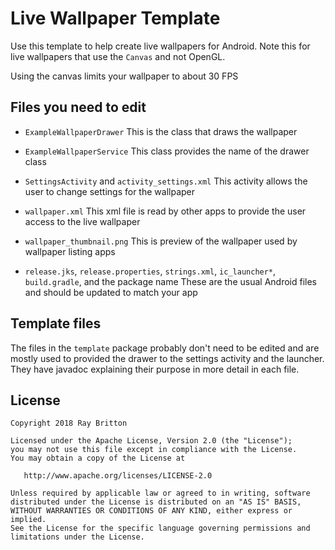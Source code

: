 # Live Wallpaper Template

Use this template to help create live wallpapers for Android.
Note this for live wallpapers that use the `Canvas` and not OpenGL.

Using the canvas limits your wallpaper to about 30 FPS

## Files you need to edit

* `ExampleWallpaperDrawer`
This is the class that draws the wallpaper

* `ExampleWallpaperService`
This class provides the name of the drawer class

* `SettingsActivity` and `activity_settings.xml`
This activity allows the user to change settings for the wallpaper

* `wallpaper.xml`
This xml file is read by other apps to provide the user access to the live wallpaper

* `wallpaper_thumbnail.png`
This is preview of the wallpaper used by wallpaper listing apps

* `release.jks`, `release.properties`, `strings.xml`, `ic_launcher*`, `build.gradle`, and the package name
These are the usual Android files and should be updated to match your app

## Template files

The files in the `template` package probably don't need to be edited and are mostly used to provided the drawer to the settings activity and the launcher. 
They have javadoc explaining their purpose in more detail in each file. 

## License

```
Copyright 2018 Ray Britton

Licensed under the Apache License, Version 2.0 (the "License");
you may not use this file except in compliance with the License.
You may obtain a copy of the License at

   http://www.apache.org/licenses/LICENSE-2.0

Unless required by applicable law or agreed to in writing, software
distributed under the License is distributed on an "AS IS" BASIS,
WITHOUT WARRANTIES OR CONDITIONS OF ANY KIND, either express or implied.
See the License for the specific language governing permissions and
limitations under the License.
```
